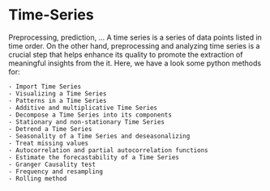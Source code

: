 # Time-Series
Preprocessing, prediction, ...
    A time series is a series of data points listed in time order. On the other hand, preprocessing and analyzing time series is a crucial step that helps enhance its quality to promote the extraction of meaningful insights from the it. Here, we have a look some python methods for:
    
    - Import Time Series
    - Visualizing a Time Series
    - Patterns in a Time Series
    - Additive and multiplicative Time Series
    - Decompose a Time Series into its components
    - Stationary and non-stationary Time Series
    - Detrend a Time Series
    - Seasonality of a Time Series and deseasonalizing
    - Treat missing values 
    - Autocorrelation and partial autocorrelation functions
    - Estimate the forecastability of a Time Series
    - Granger Causality test 
    - Frequency and resampling
    - Rolling method

